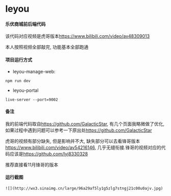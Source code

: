 # leyou
#### 乐优商城前后端代码

该代码对应视频是虎哥版本<https://www.bilibili.com/video/av48309013>

本人按照视频全部敲完, 功能基本全部跑通
#### 项目运行方式

* leyou-manage-web:

``` shell
npm run dev
```

* leyou-portal

``` shell
live-server --port=9002
```
#### 备注

我的前端代码取自<https://github.com/GalacticStar>, 有几个页面我略微做了优化, 如果过程中遇到问题可以参考一下原出处<https://github.com/GalacticStar>

虎哥的视频有部分缺失,  但是影响并不大, 缺失部分可以去看锋哥版本<https://www.bilibili.com/video/av54216146>, 几乎无缝衔接.锋哥的视频对应的代码应该是<https://github.com/lyj8330328>

推荐直接看11月锋哥的版本

#### 运行截图

```
![](http://wx3.sinaimg.cn/large/96a29af5ly1g5zlg7stngj21c00u0ajv.jpg)
```





  

  



